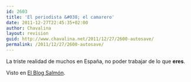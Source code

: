 ```yaml
---
id: 2603
title: 'El periodista &#038; el camarero'
date: 2011-12-27T22:45:35+02:00
author: Chavalina
layout: revision
guid: http://www.chavalina.net/2011/12/27/2600-autosave/
permalink: /2011/12/27/2600-autosave/
---
```

La triste realidad de muchos en España, no poder trabajar de lo que **eres**.



Visto en <a href="http://www.elblogsalmon.com/mundo-laboral/el-periodista-y-el-camarero-un-video-que-muestra-el-mal-economico-de-la-sobrecualificacion" target="_blank">El Blog Salmón</a>.